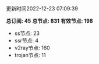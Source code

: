 更新时间2022-12-23 07:09:39

**总订阅: 45**
**总节点: 831**
**有效节点: 198**
- ss节点: 23
- ssr节点: 4
- v2ray节点: 160
- trojan节点: 11
